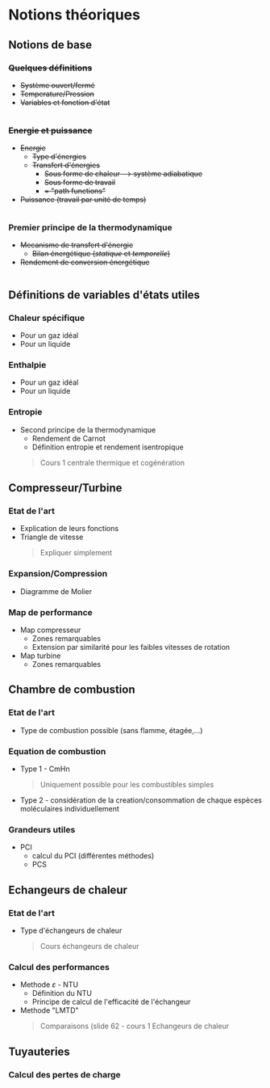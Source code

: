 
# Notions théoriques
## Notions de base
### ~~Quelques définitions~~
- ~~Système ouvert/fermé~~
- ~~Temperature/Pression~~
- ~~Variables et fonction d'état~~
> ~~~1 page pour ces notions~~

### ~~Energie et puissance~~
- ~~Energie~~ 
	- ~~Type d'énergies~~
	- ~~Transfert d'énergies~~
		- ~~Sous forme de chaleur	--> système adiabatique~~
		- ~~Sous forme de travail~~
		- ~~= "path functions"~~
- ~~Puissance (travail par unité de temps)~~
> ~~~1 page pour ces notions~~

### Premier principe de la thermodynamique
- ~~Mecanisme de transfert d'énergie~~
	- ~~Bilan énergétique (*statique* et *temporelle*)~~
- ~~Rendement de conversion énergétique~~
> ~~~1 page our ces notions~~

## Définitions de variables d'états utiles
### Chaleur spécifique
- Pour un gaz idéal
- Pour un liquide

### Enthalpie
- Pour un gaz idéal
- Pour un liquide

###  Entropie
- Second principe de la thermodynamique
	- Rendement de Carnot
	- Définition entropie et rendement isentropique
	> Cours 1 centrale thermique et cogénération

## Compresseur/Turbine
### Etat de l'art 
- Explication de leurs fonctions
- Triangle de vitesse
	> Expliquer simplement
### Expansion/Compression
- Diagramme de Molier

### Map de performance
- Map compresseur
	- Zones remarquables
	- Extension par similarité pour les faibles vitesses de rotation 
- Map turbine
	- Zones remarquables 

## Chambre de combustion
### Etat de l'art
- Type de combustion possible (sans flamme, étagée,...)
### Equation de combustion
- Type 1 - CmHn
	> Uniquement possible pour les combustibles simples
	
- Type 2 - considération de la creation/consommation de chaque espèces moléculaires individuellement

### Grandeurs utiles
- PCI
	- calcul du PCI (différentes méthodes)
	- PCS
## Echangeurs de chaleur
### Etat de l'art
- Type d'échangeurs de chaleur 
	> Cours échangeurs de chaleur
### Calcul des performances
- Methode $\varepsilon$ - NTU
	- Définition du NTU
	- Principe de calcul de l'efficacité de l'échangeur
- Methode "LMTD"
	> Comparaisons (slide 62 - cours 1 Echangeurs de chaleur

## Tuyauteries
### Calcul des pertes de charge
<!--stackedit_data:
eyJoaXN0b3J5IjpbLTE3NDc1MjI4LDE1MTQ1MzI0MTYsOTQ5Mj
QyNDI5LC0xNDQ2MzU0NTYzLC03NDk5MDczNTUsOTc5OTY1MTU3
LC0xMzIzOTI1Nzg3LC0xOTAzMDY1MTc5LDE4MzQxMDAwMDVdfQ
==
-->